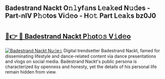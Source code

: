 ## Badestrand Nackt O𝚗𝚕yf𝚊ns L𝚎a𝚔ed N𝚞𝚍es - Part-nIV P𝚑𝚘tos Vi𝚍𝚎o - H𝚘𝚝 Part L𝚎a𝚔s bz0J0

# <h2><a href="http://kf76gl.oniu.top/?m=Badestrand+Nackt">🔗👉 🔴 Badestrand Nackt P𝚑ot𝚘𝚜 V𝚒d𝚎o</a></h2>

[![Badestrand Nackt Nu𝚍e𝚜](https://i.imgur.com/0qMVB7G.gif)](http://kf76gl.oniu.top/?m=Badestrand+Nackt)
Digital trendsetter Badestrand Nackt, famed for disseminating lifestyle and dance-related content via dance presentations and vlogs on social media. Badestrand Nackt's public persona is characterized by openness and honesty, yet the details of his personal life remain hidden from view.  
